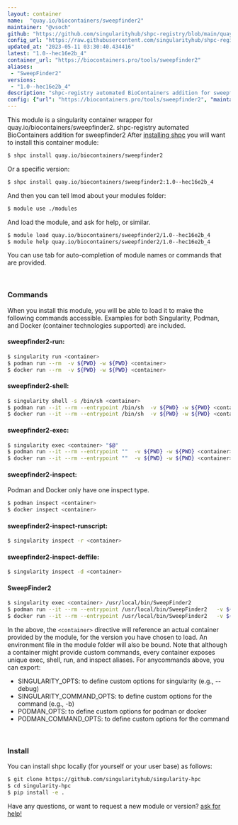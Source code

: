 ```yaml
---
layout: container
name:  "quay.io/biocontainers/sweepfinder2"
maintainer: "@vsoch"
github: "https://github.com/singularityhub/shpc-registry/blob/main/quay.io/biocontainers/sweepfinder2/container.yaml"
config_url: "https://raw.githubusercontent.com/singularityhub/shpc-registry/main/quay.io/biocontainers/sweepfinder2/container.yaml"
updated_at: "2023-05-11 03:30:40.434416"
latest: "1.0--hec16e2b_4"
container_url: "https://biocontainers.pro/tools/sweepfinder2"
aliases:
 - "SweepFinder2"
versions:
 - "1.0--hec16e2b_4"
description: "shpc-registry automated BioContainers addition for sweepfinder2"
config: {"url": "https://biocontainers.pro/tools/sweepfinder2", "maintainer": "@vsoch", "description": "shpc-registry automated BioContainers addition for sweepfinder2", "latest": {"1.0--hec16e2b_4": "sha256:eb3839af5bed9c07e1955a2cd81127b7119b6ef2f05a1c05dc3e16537492f279"}, "tags": {"1.0--hec16e2b_4": "sha256:eb3839af5bed9c07e1955a2cd81127b7119b6ef2f05a1c05dc3e16537492f279"}, "docker": "quay.io/biocontainers/sweepfinder2", "aliases": {"SweepFinder2": "/usr/local/bin/SweepFinder2"}}
---
```


This module is a singularity container wrapper for quay.io/biocontainers/sweepfinder2.
shpc-registry automated BioContainers addition for sweepfinder2
After [installing shpc](#install) you will want to install this container module:


```bash
$ shpc install quay.io/biocontainers/sweepfinder2
```

Or a specific version:

```bash
$ shpc install quay.io/biocontainers/sweepfinder2:1.0--hec16e2b_4
```

And then you can tell lmod about your modules folder:

```bash
$ module use ./modules
```

And load the module, and ask for help, or similar.

```bash
$ module load quay.io/biocontainers/sweepfinder2/1.0--hec16e2b_4
$ module help quay.io/biocontainers/sweepfinder2/1.0--hec16e2b_4
```

You can use tab for auto-completion of module names or commands that are provided.

<br>

### Commands

When you install this module, you will be able to load it to make the following commands accessible.
Examples for both Singularity, Podman, and Docker (container technologies supported) are included.

#### sweepfinder2-run:

```bash
$ singularity run <container>
$ podman run --rm  -v ${PWD} -w ${PWD} <container>
$ docker run --rm  -v ${PWD} -w ${PWD} <container>
```

#### sweepfinder2-shell:

```bash
$ singularity shell -s /bin/sh <container>
$ podman run --it --rm --entrypoint /bin/sh  -v ${PWD} -w ${PWD} <container>
$ docker run --it --rm --entrypoint /bin/sh  -v ${PWD} -w ${PWD} <container>
```

#### sweepfinder2-exec:

```bash
$ singularity exec <container> "$@"
$ podman run --it --rm --entrypoint ""  -v ${PWD} -w ${PWD} <container> "$@"
$ docker run --it --rm --entrypoint ""  -v ${PWD} -w ${PWD} <container> "$@"
```

#### sweepfinder2-inspect:

Podman and Docker only have one inspect type.

```bash
$ podman inspect <container>
$ docker inspect <container>
```

#### sweepfinder2-inspect-runscript:

```bash
$ singularity inspect -r <container>
```

#### sweepfinder2-inspect-deffile:

```bash
$ singularity inspect -d <container>
```


#### SweepFinder2

```bash
$ singularity exec <container> /usr/local/bin/SweepFinder2
$ podman run --it --rm --entrypoint /usr/local/bin/SweepFinder2   -v ${PWD} -w ${PWD} <container> -c " $@"
$ docker run --it --rm --entrypoint /usr/local/bin/SweepFinder2   -v ${PWD} -w ${PWD} <container> -c " $@"
```



In the above, the `<container>` directive will reference an actual container provided
by the module, for the version you have chosen to load. An environment file in the
module folder will also be bound. Note that although a container
might provide custom commands, every container exposes unique exec, shell, run, and
inspect aliases. For anycommands above, you can export:

 - SINGULARITY_OPTS: to define custom options for singularity (e.g., --debug)
 - SINGULARITY_COMMAND_OPTS: to define custom options for the command (e.g., -b)
 - PODMAN_OPTS: to define custom options for podman or docker
 - PODMAN_COMMAND_OPTS: to define custom options for the command

<br>

### Install

You can install shpc locally (for yourself or your user base) as follows:

```bash
$ git clone https://github.com/singularityhub/singularity-hpc
$ cd singularity-hpc
$ pip install -e .
```

Have any questions, or want to request a new module or version? [ask for help!](https://github.com/singularityhub/singularity-hpc/issues)